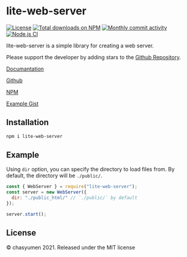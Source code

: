 # lite-web-server

[![License](https://img.shields.io/npm/l/lite-web-server)](https://github.com/chasyumen/lite-web-server/blob/main/LICENSE) [![Total downloads on NPM](https://img.shields.io/npm/dt/lite-web-server)](https://npmjs.com/package/lite-web-server) [![Monthly commit activity](https://img.shields.io/github/commit-activity/m/chasyumen/lite-web-server)](https://github.com/chasyumen/lite-web-server) [![Node.js CI](https://github.com/chasyumen/lite-web-server/actions/workflows/node.js.yml/badge.svg)](https://github.com/chasyumen/lite-web-server/actions/workflows/node.js.yml)

lite-web-server is a simple library for creating a web server.

Please support the developer by adding stars to the [Github Repository](https://github.com/chasyumen/lite-web-server).

[Documantation](https://lite-web-server.js.org/)

[Github](https://github.com/chasyumen/lite-web-server)

[NPM](https://npmjs.com/package/lite-web-server)

[Example Gist](https://gist.github.com/chasyumen/b96573602863354cedb2df963bbff425)


## Installation
```bash
npm i lite-web-server
```

## Example

Using `dir` option, you can specify the directory to load files from.
By default, the directory will be `./public/`.

```js
const { WebServer } = require("lite-web-server");
const server = new WebServer({
  dir: "./public_html/" // `./public/` by default
});

server.start();
```


## License
© chasyumen 2021. Released under the MIT license

